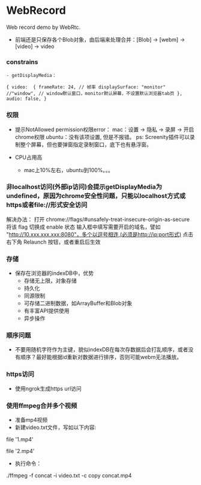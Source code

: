 # WebRecord
Web record demo by WebRtc.

- 前端还是只保存各个Blob对象，由后端来处理合并：[Blob] -> [webm] -> [video] -> video

### constrains
    - getDisplayMedia：
`
{
    video: 
        {
            frameRate: 24, // 帧率
            displaySurface: "monitor" //"window", // window默认窗口，monitor默认屏幕，不设置默认浏览器tab页
        },
    audio: false,
}
`

### 权限
- 提示NotAllowed permission权限error：
    mac：设置 -> 隐私 -> 录屏 -> 开启chrome权限
    ubuntu：没有该项设置, 但是不报错。
    ps: Screenity插件可以录制整个屏幕，但也要弹窗指定录制窗口，底下也有悬浮窗。

- CPU占用高
    - mac上10%左右，ubuntu到100%。。。

### 非localhost访问(外部ip访问)会提示getDisplayMedia为undefined，原因为chrome安全性问题，只能以localhost方式或https或者file://形式安全访问
解决办法：
打开 chrome://flags/#unsafely-treat-insecure-origin-as-secure
将该 flag 切换成 enable 状态
输入框中填写需要开启的域名，譬如 "http://10.xxx.xxx.xxx:8080"，多个以逗号相连,(必须是http://ip:port形式)
点击右下角 Relaunch 按钮，或者重启后生效

### 存储
- 保存在浏览器的indexDB中，优势
    - 存储无上限，对象存储
    - 持久化
    - 同源限制
    - 可存储二进制数据，如ArrayBuffer和Blob对象
    - 有丰富API提供使用
    - 异步操作

### 顺序问题
- 不要用随机字符作为主键，貌似indexDB在每次存数据后会打乱顺序，或者没有顺序？最好能根据id重新对数据进行排序，否则可能webm无法播放。

### https访问
- 使用ngrok生成https url访问


### 使用ffmpeg合并多个视频
- 准备mp4视频
- 新建video.txt文件，写如以下内容:

file '1.mp4'

file '2.mp4'

- 执行命令：

./ffmpeg -f concat -i video.txt -c copy concat.mp4